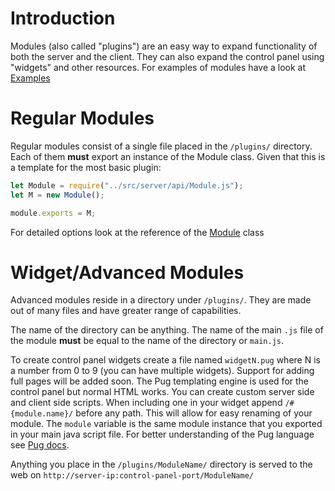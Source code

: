 # Introduction
Modules (also called "plugins") are an easy way to expand functionality of both the server and the client. They can also expand the control panel using "widgets" and other resources. For examples of modules have a look at [Examples](#)

# Regular Modules
Regular modules consist of a single file placed in the `/plugins/` directory. Each of them __must__ export an instance of the Module class. Given that this is a template for the most basic plugin:
```js
let Module = require("../src/server/api/Module.js");
let M = new Module();

module.exports = M;
```

For detailed options look at the reference of the [Module](https://lukas2005.github.io/FuseBase/class/api/Module.js~Module.html) class

# Widget/Advanced Modules
Advanced modules reside in a directory under `/plugins/`. They are made out of many files and have greater range of capabilities.

The name of the directory can be anything.
The name of the main `.js` file of the module __must__ be equal to the name of the directory or `main.js`.

To create control panel widgets create a file named `widgetN.pug` where N is a number from 0 to 9 (you can have multiple widgets). Support for adding full pages will be added soon. The Pug templating engine is used for the control panel but normal HTML works. You can create custom server side and client side scripts. When including one in your widget append `/#{module.name}/` before any path. This will allow for easy renaming of your module. The `module` variable is the same module instance that you exported in your main java script file. For better understanding of the Pug language see [Pug docs](https://pugjs.org/api/getting-started.html).

Anything you place in the `/plugins/ModuleName/` directory is served to the web on `http://server-ip:control-panel-port/ModuleName/`